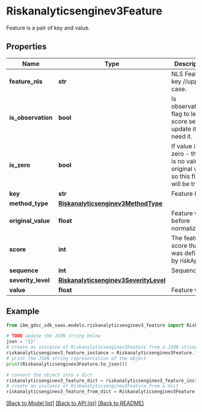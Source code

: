 # Riskanalyticsenginev3Feature

Feature is a pair of key and value.

## Properties

Name | Type | Description | Notes
------------ | ------------- | ------------- | -------------
**feature_nls** | **str** | NLS Feature key //upper case. | [optional] 
**is_observation** | **bool** | Is observation flag to let the score service update it if need it. | [optional] 
**is_zero** | **bool** | If value is zero - there is no value or original value so this flag will be true. | [optional] 
**key** | **str** | Feature key. | [optional] 
**method_type** | [**Riskanalyticsenginev3MethodType**](Riskanalyticsenginev3MethodType.md) |  | [optional] 
**original_value** | **float** | Feature value before normalization. | [optional] 
**score** | **int** | The feature score that was defined by riskApp. | [optional] 
**sequence** | **int** | Sequence. | [optional] 
**severity_level** | [**Riskanalyticsenginev3SeverityLevel**](Riskanalyticsenginev3SeverityLevel.md) |  | [optional] 
**value** | **float** | Feature value. | [optional] 

## Example

```python
from ibm_gdsc_sdk_saas.models.riskanalyticsenginev3_feature import Riskanalyticsenginev3Feature

# TODO update the JSON string below
json = "{}"
# create an instance of Riskanalyticsenginev3Feature from a JSON string
riskanalyticsenginev3_feature_instance = Riskanalyticsenginev3Feature.from_json(json)
# print the JSON string representation of the object
print(Riskanalyticsenginev3Feature.to_json())

# convert the object into a dict
riskanalyticsenginev3_feature_dict = riskanalyticsenginev3_feature_instance.to_dict()
# create an instance of Riskanalyticsenginev3Feature from a dict
riskanalyticsenginev3_feature_from_dict = Riskanalyticsenginev3Feature.from_dict(riskanalyticsenginev3_feature_dict)
```
[[Back to Model list]](../README.md#documentation-for-models) [[Back to API list]](../README.md#documentation-for-api-endpoints) [[Back to README]](../README.md)


